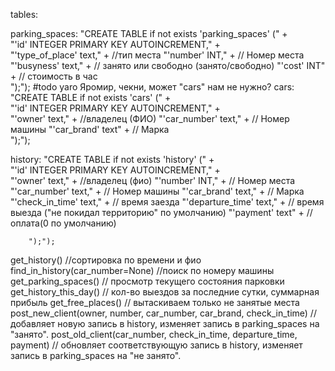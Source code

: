tables:

parking_spaces:
"CREATE TABLE if not exists 'parking_spaces' (" +  
        "'id' INTEGER PRIMARY KEY AUTOINCREMENT," +  
        "'type_of_place' text," +  //тип места
        "'number' INT," +  // Номер места
        "'busyness' text," +  // занято или свободно (занято/свободно)
        "'cost' INT" +  // стоимость в час        
        ");");
#todo yaro Яромир, чекни, может "cars" нам не нужно? 
cars: 
"CREATE TABLE if not exists 'cars' (" +  
        "'id' INTEGER PRIMARY KEY AUTOINCREMENT," +  
        "'owner' text," +  //владелец (ФИО)
        "'car_number' text," +  // Номер машины
        "'car_brand' text" +  // Марка     
        ");");

history:
"CREATE TABLE if not exists 'history' (" +  
        "'id' INTEGER PRIMARY KEY AUTOINCREMENT," +  
        "'owner' text," +  //владелец (фио)
        "'number' INT," +  // Номер места
        "'car_number' text," +  // Номер машины
        "'car_brand' text," +  // Марка     
        "'сheck_in_time' text," +  // время заезда
        "'departure_time' text," +  // время выезда ("не покидал территорию" по умолчанию)
        "'payment' text" +  // оплата(0 по умолчанию)
    
        ");");
        
get_history() //сортировка по времени и фио
find_in_history(car_number=None) //поиск по номеру машины
get_parking_spaces() // просмотр текущего состояния парковки
get_history_this_day() // кол-во выездов за последние сутки, суммарная прибыль
get_free_places() // вытаскиваем только не занятые места
post_new_client(owner, number, car_number, car_brand, сheck_in_time) //добавляет новую запись в  history, изменяет запись в parking_spaces на "занято".
post_old_client(car_number, сheck_in_time, departure_time, payment) // обновляет соответствующую запись в history,  изменяет запись в parking_spaces на "не занято".
